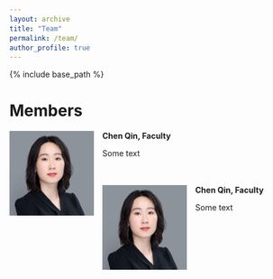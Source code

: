 ```yaml
---
layout: archive
title: "Team"
permalink: /team/
author_profile: true
---
```


{% include base_path %}

Members
======
<img align="left" width="150" src="/images/chen.png" style="margin-right: 15px" /> 

**Chen Qin, Faculty**

Some text <br />
<br /><br />

<img align="left" width="150" src="/images/chen.png" style="margin-right: 15px" /> 

**Chen Qin, Faculty**

Some text

